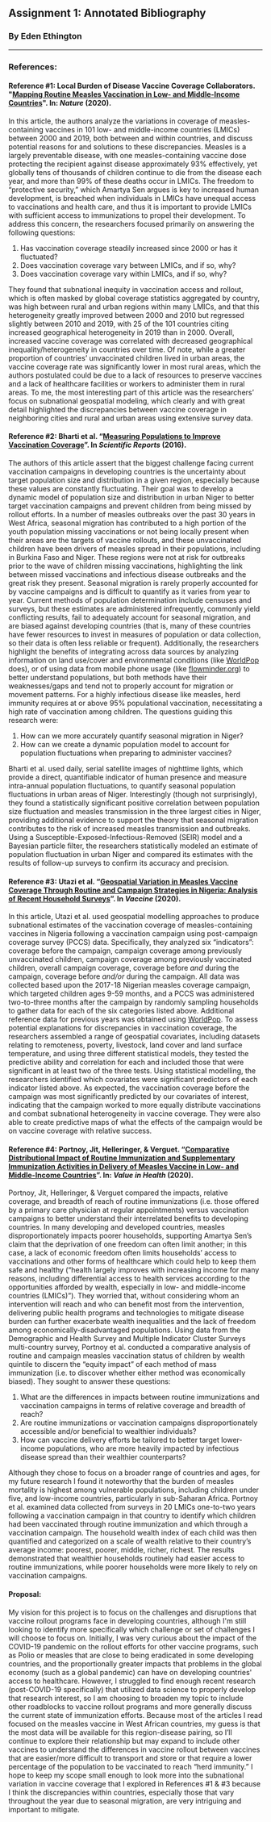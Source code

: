 ## Assignment 1: Annotated Bibliography

### By Eden Ethington
---

### References:

#### Reference #1: Local Burden of Disease Vaccine Coverage Collaborators. "[Mapping Routine Measles Vaccination in Low- and Middle-Income Countries](https://www.nature.com/articles/s41586-020-03043-4)". In: *Nature* (2020).
In this article, the authors analyze the variations in coverage of measles-containing vaccines in 101 low- and middle-income countries (LMICs) between 2000 and 2019, both between and within countries, and discuss potential reasons for and solutions to these discrepancies. Measles is a largely preventable disease, with one measles-containing vaccine dose protecting the recipient against disease approximately 93% effectively, yet globally tens of thousands of children continue to die from the disease each year, and more than 99% of these deaths occur in LMICs. The freedom to “protective security,” which Amartya Sen argues is key to increased human development, is breached when individuals in LMICs have unequal access to vaccinations and health care, and thus it is important to provide LMICs with sufficient access to immunizations to propel their development. To address this concern, the researchers focused primarily on answering the following questions:
1. Has vaccination coverage steadily increased since 2000 or has it fluctuated?
2. Does vaccination coverage vary between LMICs, and if so, why?
3. Does vaccination coverage vary within LMICs, and if so, why?
<a/>
They found that subnational inequity in vaccination access and rollout, which is often masked by global coverage statistics aggregated by country, was high between rural and urban regions within many LMICs, and that this heterogeneity greatly improved between 2000 and 2010 but regressed slightly between 2010 and 2019, with 25 of the 101 countries citing increased geographical heterogeneity in 2019 than in 2000. Overall, increased vaccine coverage was correlated with decreased geographical inequality/heterogeneity in countries over time. Of note, while a greater proportion of countries’ unvaccinated children lived in urban areas, the vaccine coverage rate was significantly lower in most rural areas, which the authors postulated could be due to a lack of resources to preserve vaccines and a lack of healthcare facilities or workers to administer them in rural areas. To me, the most interesting part of this article was the researchers’ focus on subnational geospatial modeling, which clearly and with great detail highlighted the discrepancies between vaccine coverage in neighboring cities and rural and urban areas using extensive survey data.

#### Reference #2: Bharti et al. “[Measuring Populations to Improve Vaccination Coverage](https://www.nature.com/articles/srep34541)”. In *Scientific Reports* (2016).
The authors of this article assert that the biggest challenge facing current vaccination campaigns in developing countries is the uncertainty about target population size and distribution in a given region, especially because these values are constantly fluctuating. Their goal was to develop a dynamic model of population size and distribution in urban Niger to better target vaccination campaigns and prevent children from being missed by rollout efforts. In a number of measles outbreaks over the past 30 years in West Africa, seasonal migration has contributed to a high portion of the youth population missing vaccinations or not being locally present when their areas are the targets of vaccine rollouts, and these unvaccinated children have been drivers of measles spread in their populations, including in Burkina Faso and Niger. These regions were not at risk for outbreaks prior to the wave of children missing vaccinations, highlighting the link between missed vaccinations and infectious disease outbreaks and the great risk they present. Seasonal migration is rarely properly accounted for by vaccine campaigns and is difficult to quantify as it varies from year to year. Current methods of population determination include censuses and surveys, but these estimates are administered infrequently, commonly yield conflicting results, fail to adequately account for seasonal migration, and are biased against developing countries (that is, many of these countries have fewer resources to invest in measures of population or data collection, so their data is often less reliable or frequent). Additionally, the researchers highlight the benefits of integrating across data sources by analyzing information on land use/cover and environmental conditions (like [WorldPop](www.worldpop.org) does), or of using data from mobile phone usage (like [flowminder.org](www.flowminder.org)) to better understand populations, but both methods have their weaknesses/gaps and tend not to properly account for migration or movement patterns. For a highly infectious disease like measles, herd immunity requires at or above 95% populational vaccination, necessitating a high rate of vaccination among children. The questions guiding this research were:
1. How can we more accurately quantify seasonal migration in Niger?
2. How can we create a dynamic population model to account for population fluctuations when preparing to administer vaccines?
<a/>
Bharti et al. used daily, serial satellite images of nighttime lights, which provide a direct, quantifiable indicator of human presence and measure intra-annual population fluctuations, to quantify seasonal population fluctuations in urban areas of Niger. Interestingly (though not surprisingly), they found a statistically significant positive correlation between population size fluctuation and measles transmission in the three largest cities in Niger, providing additional evidence to support the theory that seasonal migration contributes to the risk of increased measles transmission and outbreaks. Using a Susceptible-Exposed-Infectious-Removed (SEIR) model and a Bayesian particle filter, the researchers statistically modeled an estimate of population fluctuation in urban Niger and compared its estimates with the results of follow-up surveys to confirm its accuracy and precision.

#### Reference #3: Utazi et al. “[Geospatial Variation in Measles Vaccine Coverage Through Routine and Campaign Strategies in Nigeria: Analysis of Recent Household Surveys](https://www.sciencedirect.com/science/article/pii/S0264410X20303017?via%3Dihub)”. In *Vaccine* (2020).
In this article, Utazi et al. used geospatial modelling approaches to produce subnational estimates of the vaccination coverage of measles-containing vaccines in Nigeria following a vaccination campaign using post-campaign coverage survey (PCCS) data. Specifically, they analyzed six “indicators”: coverage before the campaign, campaign coverage among previously unvaccinated children, campaign coverage among previously vaccinated children, overall campaign coverage, coverage before *and* during the campaign, coverage before *and/or* during the campaign. All data was collected based upon the 2017-18 Nigerian measles coverage campaign, which targeted children ages 9-59 months, and a PCCS was administered two-to-three months after the campaign by randomly sampling households to gather data for each of the six categories listed above. Additional reference data for previous years was obtained using [WorldPop](www.worldpop.org). To assess potential explanations for discrepancies in vaccination coverage, the researchers assembled a range of geospatial covariates, including datasets relating to remoteness, poverty, livestock, land cover and land surface temperature, and using three different statistical models, they tested the predictive ability and correlation for each and included those that were significant in at least two of the three tests. Using statistical modelling, the researchers identified which covariates were significant predictors of each indicator listed above. As expected, the vaccination coverage before the campaign was most significantly predicted by our covariates of interest, indicating that the campaign worked to more equally distribute vaccinations and combat subnational heterogeneity in vaccine coverage. They were also able to create predictive maps of what the effects of the campaign would be on vaccine coverage with relative success.

#### Reference #4: Portnoy, Jit, Helleringer, & Verguet. “[Comparative Distributional Impact of Routine Immunization and Supplementary Immunization Activities in Delivery of Measles Vaccine in Low- and Middle-Income Countries](https://www.sciencedirect.com/science/article/pii/S1098301520317319)”. In: *Value in Health* (2020).
Portnoy, Jit, Helleringer, & Verguet compared the impacts, relative coverage, and breadth of reach of routine immunizations (i.e. those offered by a primary care physician at regular appointments) versus vaccination campaigns to better understand their interrelated benefits to developing countries. In many developing and developed countries, measles disproportionately impacts poorer households, supporting Amartya Sen’s claim that the deprivation of one freedom can often limit another; in this case, a lack of economic freedom often limits households’ access to vaccinations and other forms of healthcare which could help to keep them safe and healthy (“health largely improves with increasing income for many reasons, including differential access to health services according to the opportunities afforded by wealth, especially in low- and middle-income countries (LMICs)”). They worried that, without considering whom an intervention will reach and who can benefit most from the intervention, delivering public health programs and technologies to mitigate disease burden can further exacerbate wealth inequalities and the lack of freedom among economically-disadvantaged populations. Using data from the Demographic and Health Survey and Multiple Indicator Cluster Surveys multi-country survey, Portnoy et al. conducted a comparative analysis of routine and campaign measles vaccination status of children by wealth quintile to discern the “equity impact” of each method of mass immunization (i.e. to discover whether either method was economically biased). They sought to answer these questions:
1. What are the differences in impacts between routine immunizations and vaccination campaigns in terms of relative coverage and breadth of reach?
2. Are routine immunizations or vaccination campaigns disproportionately accessible and/or beneficial to wealthier individuals?
3. How can vaccine delivery efforts be tailored to better target lower-income populations, who are more heavily impacted by infectious disease spread than their wealthier counterparts?
<a/>
Although they chose to focus on a broader range of countries and ages, for my future research I found it noteworthy that the burden of measles mortality is highest among vulnerable populations, including children under five, and low-income countries, particularly in sub-Saharan Africa. Portnoy et al. examined data collected from surveys in 20 LMICs one-to-two years following a vaccination campaign in that country to identify which children had been vaccinated through routine immunization and which through a vaccination campaign. The household wealth index of each child was then quantified and categorized on a scale of wealth relative to their country’s average income: poorest, poorer, middle, richer, richest. The results demonstrated that wealthier households routinely had easier access to routine immunizations, while poorer households were more likely to rely on vaccination campaigns.

#### Proposal:
My vision for this project is to focus on the challenges and disruptions that vaccine rollout programs face in developing countries, although I'm still looking to identify more specifically which challenge or set of challenges I will choose to focus on. Initially, I was very curious about the impact of the COVID-19 pandemic on the rollout efforts for other vaccine programs, such as Polio or measles that are close to being eradicated in some developing countries, and the proportionally greater impacts that problems in the global economy (such as a global pandemic) can have on developing countries' access to healthcare. However, I struggled to find enough recent research (post-COVID-19 specifically) that utilized data science to properly develop that research interest, so I am choosing to broaden my topic to include other roadblocks to vaccine rollout programs and more generally discuss the current state of immunization efforts. Because most of the articles I read focused on the measles vaccine in West African countries, my guess is that the most data will be available for this region-disease pairing, so I’ll continue to explore their relationship but may expand to include other vaccines to understand the differences in vaccine rollout between vaccines that are easier/more difficult to transport and store or that require a lower percentage of the population to be vaccinated to reach “herd immunity.” I hope to keep my scope small enough to look more into the subnational variation in vaccine coverage that I explored in References #1 & #3 because I think the discrepancies within countries, especially those that vary throughout the year due to seasonal migration, are very intriguing and important to mitigate.

